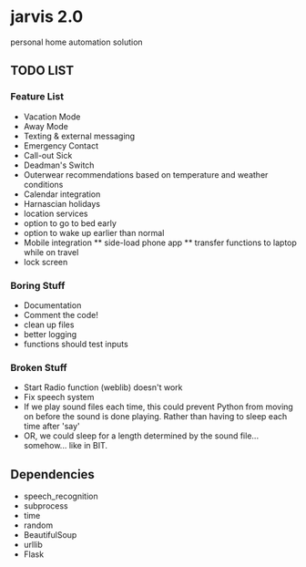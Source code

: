 # jarvis 2.0
personal home automation solution

## TODO LIST

### Feature List
* Vacation Mode
* Away Mode
* Texting & external messaging
 * Emergency Contact
 * Call-out Sick
 * Deadman's Switch
* Outerwear recommendations based on temperature and weather conditions
* Calendar integration
* Harnascian holidays
* location services
* option to go to bed early
* option to wake up earlier than normal
* Mobile integration
** side-load phone app
** transfer functions to laptop while on travel
* lock screen


### Boring Stuff
* Documentation
* Comment the code!
* clean up files
* better logging
* functions should test inputs

### Broken Stuff
* Start Radio function (weblib) doesn't work
* Fix speech system
 * If we play sound files each time, this could prevent Python from moving on before the sound is done playing. Rather than having to sleep each time after 'say'
 * OR, we could sleep for a length determined by the sound file... somehow... like in BIT.

## Dependencies

* speech_recognition
* subprocess
* time
* random
* BeautifulSoup
* urllib
* Flask
